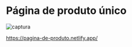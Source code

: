 # Página de produto único

![captura](https://github.com/user-attachments/assets/2f1aa1b0-a833-4d27-9690-7afc15cb53d0)

<a href="https://pagina-de-produto.netlify.app/" target="_blank">https://pagina-de-produto.netlify.app/</a>
